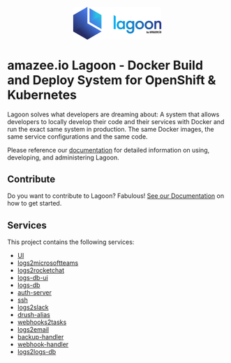 <p align="center">
  <img src="https://raw.githubusercontent.com/amazeeio/lagoon/main/docs/images/lagoon-logo.png" alt="The Lagoon logo is a blue hexagon split in two pieces with an L-shaped cut" width="40%">
</p>

# amazee.io Lagoon - Docker Build and Deploy System for OpenShift & Kubernetes

Lagoon solves what developers are dreaming about: A system that allows developers to locally develop their code and their services with Docker and run the exact same system in production. The same Docker images, the same service configurations and the same code.

Please reference our [documentation](https://docs.lagoon.sh/) for detailed information on using, developing, and administering Lagoon.

## Contribute

Do you want to contribute to Lagoon? Fabulous! [See our Documentation](https://docs.lagoon.sh/contributing-to-lagoon/contributing) on how to get started.

## Services

This project contains the following services:
- [UI](/services/ui/)
- [logs2microsoftteams](/services/logs2microsoftteams/)
- [logs2rocketchat](/services/logs2rocketchat/)
- [logs-db-ui](/services/logs-db-ui/)
- [logs-db](/services/logs-db/)
- [auth-server](/services/auth-server/)
- [ssh](/services/ssh/)
- [logs2slack](/services/logs2slack/)
- [drush-alias](/services/drush-alias/)
- [webhooks2tasks](/services/webhooks2tasks/)
- [logs2email](/services/logs2email/)
- [backup-handler](/services/backup-handler/)
- [webhook-handler](/services/webhook-handler/)
- [logs2logs-db](/services/logs2logs-db/)
